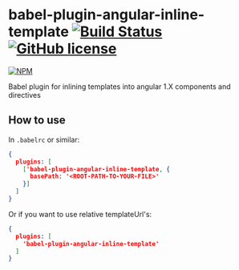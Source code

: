 # babel-plugin-angular-inline-template [![Build Status](https://travis-ci.org/assisrafael/babel-plugin-angular-inline-template.svg?branch=master)](https://travis-ci.org/assisrafael/babel-plugin-angular-inline-template) [![GitHub license](https://img.shields.io/badge/license-MIT-blue.svg)](https://raw.githubusercontent.com/assisrafael/babel-plugin-angular-inline-template/master/LICENSE)

[![NPM](https://nodei.co/npm/babel-plugin-angular-inline-template.png?downloads=true&downloadRank=true&stars=true)](https://nodei.co/npm/babel-plugin-angular-inline-template/)

Babel plugin for inlining templates into angular 1.X components and directives


## How to use

In `.babelrc` or similar:

```json
{
  plugins: [
    ['babel-plugin-angular-inline-template, {
      basePath: '<ROOT-PATH-TO-YOUR-FILE>'
    }]
  ]
}
```

Or if you want to use relative templateUrl's:

```json
{
  plugins: [
    'babel-plugin-angular-inline-template'
  ]
}
```
